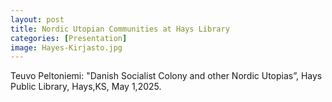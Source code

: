 ```yaml
---
layout: post
title: Nordic Utopian Communities at Hays Library
categories: [Presentation]
image: Hayes-Kirjasto.jpg
---
```

Teuvo Peltoniemi: "Danish Socialist Colony and other Nordic Utopias”,
Hays Public Library, Hays,KS, May 1,2025.

